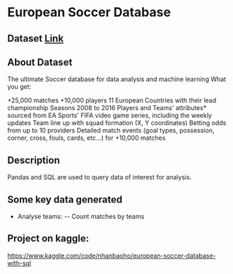 # European Soccer Database

   ## Dataset <a href="https://www.kaggle.com/datasets/hugomathien/soccer"><strong>Link</strong></a>
   
   ## About Dataset
   The ultimate Soccer database for data analysis and machine learning
   What you get:

   +25,000 matches
   +10,000 players
   11 European Countries with their lead championship
   Seasons 2008 to 2016
   Players and Teams' attributes* sourced from EA Sports' FIFA video game series, including the weekly updates
   Team line up with squad formation (X, Y coordinates)
   Betting odds from up to 10 providers
   Detailed match events (goal types, possession, corner, cross, fouls, cards, etc…) for +10,000 matches

      
   ## Description
   Pandas and SQL are used to query data of interest for analysis.

   ## Some key data generated
   - Analyse teams:
     --  Count matches by teams
   
   ## Project on kaggle:
   https://www.kaggle.com/code/nhanbaoho/european-soccer-database-with-sql


